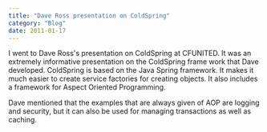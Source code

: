 ```yaml
---
title: "Dave Ross presentation on ColdSpring"
category: "Blog"
date: 2011-01-17
---
```



I went to Dave Ross's presentation on ColdSpring at CFUNITED. It was an extremely informative presentation on the ColdSpring frame work that Dave developed. ColdSpring is based on the Java Spring framework. It makes it much easier to create service factories for creating objects. It also includes a framework for Aspect Oriented Programming.

Dave mentioned that the examples that are always given of AOP are logging and security, but it can also be used for managing transactions as well as caching.
